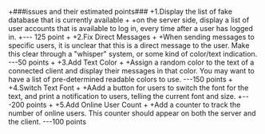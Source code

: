 +###issues and their estimated points###
+1.Display the list of fake database that is currently available
+
+on the server side, display a list of user accounts that is available to log in, every time after a user has logged in.
+--- 125 point
+
+2.Fix Direct Messages
+
+When sending messages to specific users, it is unclear that this is a direct message to the user. Make this clear through a "whisper" system, or some kind of color/text indication.  ---50 points
+
+3.Add Text Color
+
+Assign a random color to the text of a connected client and display their messages in that color. You may want to have a list of pre-determined readable colors to use.  ---150 points
+
+4.Switch Text Font
+
+AAdd a button for users to switch the font for the text, and print a notification to users, telling the current font and size.
+---200 points
+
+5.Add Online User Count 
+
+Add a counter to track the number of online users. This counter should appear on both the server and the client.  ---100 points
